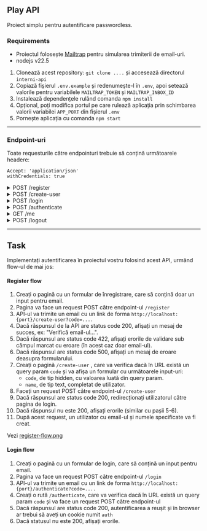 ## Play API

Proiect simplu pentru autentificare passwordless.

### Requirements
* Proiectul folosește [Mailtrap](https://mailtrap.io) pentru simularea trimiterii de email-uri.
* nodejs v22.5

1. Clonează acest repository: `git clone ....` și accesează directorul `interni-api`
2. Copiază fișierul `.env.example` și redenumește-l în `.env`, apoi setează valorile pentru variabilele `MAILTRAP_TOKEN` și `MAILTRAP_INBOX_ID`
3. Instalează dependențele rulând comanda `npm install`
4. Opțional, poți modifica portul pe care rulează aplicația prin schimbarea valorii variabilei `APP_PORT` din fișierul `.env`
5. Pornește aplicația cu comanda `npm start`
---
### Endpoint-uri
Toate requesturile către endpointuri trebuie să conțină următoarele headere:
```shell
Accept: 'application/json'
withCredentials: true 
```

<details>
   <summary>POST /register</summary>

   ```http request
   POST /register
   Content-Type: application/json
   
   {
     "email": "test@example.com"
   }
   ``` 
   Răspunsuri:
* status code 200
   ```json
   {
       "status": "ok"
   }
   ```
* status code 422
  ```json
  {
      "email": [
          "Required"
      ]
  }
  ```
* status code 500
  ```json
  {
      "error": "something went wrong"
  }
  ```
</details>
<details>
   <summary>POST /create-user</summary>

   ```http request
   POST /create-user
   Content-Type: application/json
   
   {
     "code": "codul-din-url-trimis-pe-email",
     "name": "John Doe"
   }
   ``` 
   Răspunsuri:
* status code 200
   ```json
   {
       "status": "ok"
   }
   ```
* status code 400
  ```json
  {
      "error": "'invalid code' sau 'expired code'" 
  }
  ```
* status code 422
  ```json
  {
      "name": [
          "Required"
      ],
      "code": [
          "Required"
      ]
  }
  ```
* status code 500
  ```json
  {
      "error": "something went wrong"
  }
  ```
</details>
<details>
   <summary>POST /login</summary>

   ```http request
   POST /login
   Content-Type: application/json
   
   {
     "email": "test@example.com"
   }
   ``` 
   Răspunsuri:
* status code 200
   ```json
   {
       "status": "ok"
   }
   ```
* status code 422
  ```json
  {
      "email": [
          "Required"
      ]
  }
  ```
* status code 500
  ```json
  {
      "error": "something went wrong"
  }
  ```
</details>
<details>
   <summary>POST /authenticate</summary>

   ```http request
   POST /authenticate
   Content-Type: application/json
   
   {
     "code": "codul-din-url-trimis-pe-email"
   }
   ``` 
   Răspunsuri:
* status code 200
   ```json
   {
       "status": "ok"
   }
   ```
* status code 400
  ```json
  {
      "error": "'invalid code' sau 'expired code'" 
  }
  ```
* status code 422
  ```json
  {
      "code": [
          "Required"
      ]
  }
  ```
* status code 500
  ```json
  {
      "error": "something went wrong"
  }
  ```
</details>
<details>
   <summary>GET /me</summary>

   ```http request
   GET /me
   Content-Type: application/json
   ``` 
   Răspunsuri:
* status code 200
   ```json
   {
       "id": 1,
       "email": "mircea.ciuchea@gmail.com",
       "name": "Mircea Ciuchea",
       "loggedInUntil": "2024-10-07T05:46:51.289Z"
   }
   ```
* status code 401
  ```json
  {
      "error": "unauthenticated" 
  }
  ```
* status code 500
  ```json
  {
      "error": "something went wrong"
  }
  ```
</details>
<details>
   <summary>POST /logout</summary>
   
   ```http request
   GET /logout
   Content-Type: application/json
   ``` 
   Răspunsuri:
* status code 200
   ```json
   {
       "status": "ok"
   }
   ```
* status code 401
  ```json
  {
      "error": "unauthenticated" 
  }
  ```
* status code 500
  ```json
  {
      "error": "something went wrong"
  }
  ```
</details>

---
## Task
Implementați autentificarea în proiectul vostru folosind acest API, urmând flow-ul de mai jos:
#### Register flow
1. Creați o pagină cu un formular de înregistrare, care să conțină doar un input pentru email.
2. Pagina va face un request POST către endpoint-ul `/register` 
3. API-ul va trimite un email cu un link de forma `http://localhost:{port}/create-user?code=....`
4. Dacă răspunsul de la API are status code 200, afișați un mesaj de succes, ex: "Verifică email-ul...".
5. Dacă răspunsul are status code 422, afișați erorile de validare sub câmpul marcat cu eroare (în acest caz doar email-ul).
6. Dacă răspunsul are status code 500, afișați un mesaj de eroare deasupra formularului.
7. Creați o pagină `/create-user` , care va verifica dacă în URL există un query param `code` și va afișa un formular cu următoarele input-uri:
   * `code`, de tip hidden, cu valoarea luată din query param.
   * `name`, de tip text, completat de utilizator.
8. Faceți un request POST către endpoint-ul `/create-user`
9. Dacă răspunsul are status code 200, redirecționați utilizatorul către pagina de login.
10. Dacă răspunsul nu este 200, afișați erorile (similar cu pașii 5-6).
11. După acest request, un utilizator cu email-ul și numele specificate va fi creat.

Vezi [register-flow.png](register-flow.png)

#### Login flow
1. Creați o pagină cu un formular de login, care să conțină un input pentru email.
2. Pagina va face un request POST către endpoint-ul `/login`
3. API-ul va trimite un email cu un link de forma `http://localhost:{port}/authenticate?code=....`
4. Creați o rută `/authenticate`, care va verifica dacă în URL există un query param `code` și va face un request POST către endpoint-ul
5. Dacă răspunsul are status code 200, autentificarea a reușit și în browser ar trebui să aveți un cookie numit `auth`
6. Dacă statusul nu este 200, afișați erorile.
